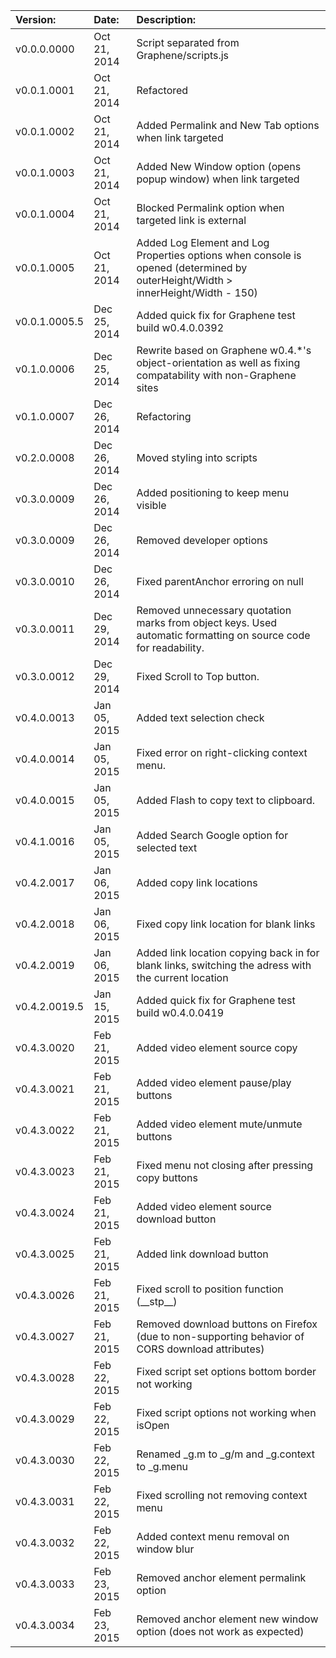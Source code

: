 Version:			|	Date:			|	Description:
:-------------------|:------------------|:----------------------------------------------------------------------------------------------------------------------------------
v0.0.0.0000			|	Oct 21, 2014	|	Script separated from Graphene/scripts.js
v0.0.1.0001			|	Oct 21, 2014	|	Refactored
v0.0.1.0002			|	Oct 21, 2014	|	Added Permalink and New Tab options when link targeted
v0.0.1.0003			|	Oct 21, 2014	|	Added New Window option (opens popup window) when link targeted
v0.0.1.0004			|	Oct 21, 2014	|	Blocked Permalink option when targeted link is external
v0.0.1.0005			|	Oct 21, 2014	|	Added Log Element and Log Properties options when console is opened (determined by outerHeight/Width > innerHeight/Width - 150)
v0.0.1.0005.5		|	Dec 25, 2014	|	Added quick fix for Graphene test build w0.4.0.0392
v0.1.0.0006			|	Dec 25, 2014	|	Rewrite based on Graphene w0.4.*'s object-orientation as well as fixing compatability with non-Graphene sites
v0.1.0.0007			|	Dec 26, 2014	|	Refactoring	
v0.2.0.0008			|	Dec 26, 2014	|	Moved styling into scripts
v0.3.0.0009			|	Dec 26, 2014	|	Added positioning to keep menu visible
v0.3.0.0009			|	Dec 26, 2014	|	Removed developer options
v0.3.0.0010			|	Dec 26, 2014	|	Fixed parentAnchor erroring on null	
v0.3.0.0011			|	Dec 29, 2014	|	Removed unnecessary quotation marks from object keys. Used automatic formatting on source code for readability.	
v0.3.0.0012			|	Dec 29, 2014	|	Fixed Scroll to Top button.	
v0.4.0.0013			|	Jan 05, 2015	|	Added text selection check
v0.4.0.0014			|	Jan 05, 2015	|	Fixed error on right-clicking context menu.
v0.4.0.0015			|	Jan 05, 2015	|	Added Flash to copy text to clipboard.
v0.4.1.0016			|	Jan 05, 2015	|	Added Search Google option for selected text
v0.4.2.0017			|	Jan 06, 2015	|	Added copy link locations
v0.4.2.0018			|	Jan 06, 2015	|	Fixed copy link location for blank links
v0.4.2.0019			|	Jan 06, 2015	|	Added link location copying back in for blank links, switching the adress with the current location
v0.4.2.0019.5		|	Jan 15, 2015	|	Added quick fix for Graphene test build w0.4.0.0419
v0.4.3.0020			|	Feb 21, 2015	|	Added video element source copy
v0.4.3.0021			|	Feb 21, 2015	|	Added video element pause/play buttons
v0.4.3.0022			|	Feb 21, 2015	|	Added video element mute/unmute buttons
v0.4.3.0023			|	Feb 21, 2015	|	Fixed menu not closing after pressing copy buttons
v0.4.3.0024			|	Feb 21, 2015	|	Added video element source download button
v0.4.3.0025			|	Feb 21, 2015	|	Added link download button
v0.4.3.0026			|	Feb 21, 2015	|	Fixed scroll to position function (\_\_stp\_\_)
v0.4.3.0027			|	Feb 21, 2015	|	Removed download buttons on Firefox (due to non-supporting behavior of CORS download attributes)
v0.4.3.0028			|	Feb 22, 2015	|	Fixed script set options bottom border not working
v0.4.3.0029			|	Feb 22, 2015	|	Fixed script options not working when isOpen
v0.4.3.0030			|	Feb 22, 2015	|	Renamed _g.m to _g/m and _g.context to _g.menu
v0.4.3.0031			|	Feb 22, 2015	|	Fixed scrolling not removing context menu
v0.4.3.0032			|	Feb 22, 2015	|	Added context menu removal on window blur
v0.4.3.0033			|	Feb 23, 2015	|	Removed anchor element permalink option
v0.4.3.0034			|	Feb 23, 2015	|	Removed anchor element new window option (does not work as expected)